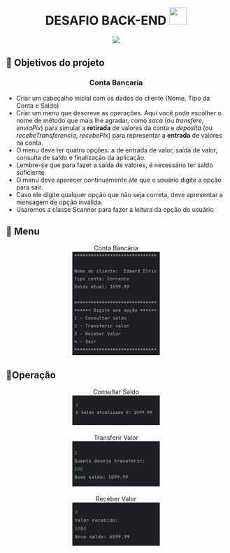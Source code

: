 <h1 align="center"> DESAFIO BACK-END <img loading="lazy" src="https://cdn.jsdelivr.net/gh/devicons/devicon/icons/java/java-original.svg" width="40" height="40"/> </h1>

<p align="center">
<img loading="lazy" src="http://img.shields.io/static/v1?label=STATUS&message=EM%20DESENVOLVIMENTO&color=GREEN&style=for-the-badge"/>
</p>

## 🔨 Objetivos do projeto
<h3 align="center">Conta Bancaria</h3>

- Criar um cabeçalho inicial com os dados do cliente (Nome, Tipo da Conta e Saldo)
- Criar um menu que descreve as operações. Aqui você pode escolher o nome de método que mais lhe agradar, como *saca* (ou *transfere*, *enviaPix*) para simular a **retirada** de valores da conta
e *deposita* (ou *recebeTransferencia*, *recebePix*) para representar a **entrada** de valores na conta.
- O menu deve ter quatro opções: a de entrada de valor, saída de valor, consulta de saldo e finalização da aplicação.
- Lembre-se que para fazer a saída de valores, é necessário ter saldo suficiente.
- O menu deve aparecer continuamente até que o usuário digite a opção para sair.
- Caso ele digite qualquer opção que não seja correta, deve apresentar a mensagem de opção inválida.
- Usaremos a classe Scanner para fazer a leitura da opção do usuário.

<p></p>

## 📄 Menu
<p align="center">
  Conta Bancária
  </br>
  <img src="https://github.com/alanandersondev/desafio-conta-bancaria/blob/main/img-readme/Tela.png" width="200">
</p>

## 📱Operação
<p align="center">
  Consultar Saldo
  </br>
  <img src="https://github.com/alanandersondev/desafio-conta-bancaria/blob/main/img-readme/1%20-%20consultar%20saldo.png" width="200">
  </br></br>
  Transferir Valor
  </br>
  <img src="https://github.com/alanandersondev/desafio-conta-bancaria/blob/main/img-readme/2%20-%20transferir%20valor.png" width="200">
  </br></br>
  Receber Valor
  </br>
  <img src="https://github.com/alanandersondev/desafio-conta-bancaria/blob/main/img-readme/3%20-%20receber%20valor.png" width="200">
</p>
